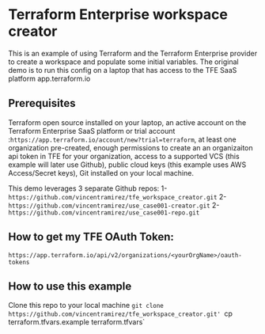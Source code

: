 # Terraform Enterprise workspace creator
This is an example of using Terraform and the Terraform Enterprise provider to create a workspace and populate some initial variables.  The original demo is to run this config on a laptop that has access to the TFE SaaS platform app.terraform.io

## Prerequisites 
Terraform open source installed on your laptop, an active account on the Terraform Enterprise SaaS platform or trial account :`https://app.terraform.io/account/new?trial=terraform`, at least one organization pre-created, enough permissions to create an an organizaiton api token in TFE for your organization, access to a supported VCS (this example will later use Github), public cloud keys (this example uses AWS Access/Secret keys), Git installed on your local machine.  

This demo leverages 3 separate Github repos:
1-`https://github.com/vincentramirez/tfe_workspace_creator.git`
2-`https://github.com/vincentramirez/use_case001-creator.git`
2-`https://github.com/vincentramirez/use_case001-repo.git`


## How to get my TFE OAuth Token:
`https://app.terraform.io/api/v2/organizations/<yourOrgName>/oauth-tokens`

## How to use this example
Clone this repo to your local machine `git clone https://github.com/vincentramirez/tfe_workspace_creator.git'
`cp terraform.tfvars.example terraform.tfvars` 
